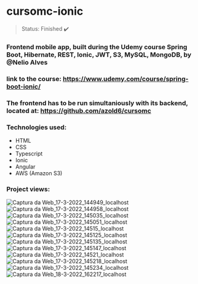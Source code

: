 # cursomc-ionic

>Status: Finished ✔️

### Frontend mobile app, built during the Udemy course Spring Boot, Hibernate, REST, Ionic, JWT, S3, MySQL, MongoDB, by @Nelio Alves
### link to the course: https://www.udemy.com/course/spring-boot-ionic/

### The frontend has to be run simultaniously with its backend, located at: https://github.com/azold6/cursomc

### Technologies used:

+ HTML
+ CSS
+ Typescript
+ Ionic
+ Angular
+ AWS (Amazon S3) 
### Project views:

![Captura da Web_17-3-2022_144949_localhost](https://user-images.githubusercontent.com/80921933/159069869-115606a8-2413-4df5-9c8b-c3277b4a87c0.jpeg)
![Captura da Web_17-3-2022_144958_localhost](https://user-images.githubusercontent.com/80921933/159069870-db94b091-becc-4e1d-9404-d1fb8221a2af.jpeg)
![Captura da Web_17-3-2022_145035_localhost](https://user-images.githubusercontent.com/80921933/159069872-c9a39276-e983-42db-b287-3e509cb0b333.jpeg)
![Captura da Web_17-3-2022_145051_localhost](https://user-images.githubusercontent.com/80921933/159069874-04ccca1c-bc74-4a73-a088-b21e558819ec.jpeg)
![Captura da Web_17-3-2022_14515_localhost](https://user-images.githubusercontent.com/80921933/159069888-331c0801-dca1-4393-ba63-50bde05e573d.jpeg)
![Captura da Web_17-3-2022_145125_localhost](https://user-images.githubusercontent.com/80921933/159069876-381e6bed-eb72-45ff-9fba-f66056b1a39e.jpeg)
![Captura da Web_17-3-2022_145135_localhost](https://user-images.githubusercontent.com/80921933/159069877-b384f6fd-4963-49e2-8db7-ae039bf15515.jpeg)
![Captura da Web_17-3-2022_145147_localhost](https://user-images.githubusercontent.com/80921933/159069881-46c879ab-8403-4450-83d2-8ed81283fefc.jpeg)
![Captura da Web_17-3-2022_14521_localhost](https://user-images.githubusercontent.com/80921933/159069866-6804f92b-7f99-413a-916d-e6b662a76120.jpeg)
![Captura da Web_17-3-2022_145218_localhost](https://user-images.githubusercontent.com/80921933/159069884-e3fb4150-5a19-4769-a25b-58605ae3b39d.jpeg)
![Captura da Web_17-3-2022_145234_localhost](https://user-images.githubusercontent.com/80921933/159069887-85270652-61c8-4db0-bf64-468ca37696f8.jpeg)
![Captura da Web_18-3-2022_162217_localhost](https://user-images.githubusercontent.com/80921933/159070596-a7b5b7ca-11de-4a8d-895a-c8a22aaf6603.jpeg)
